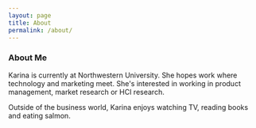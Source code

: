 ```yaml
---
layout: page
title: About
permalink: /about/
---
```




### About Me

Karina is currently at Northwestern University. She hopes work where technology and marketing meet. She's interested in working in product management, market research or HCI research​. 

Outside of the business world, Karina enjoys watching TV, reading books and eating salmon.

